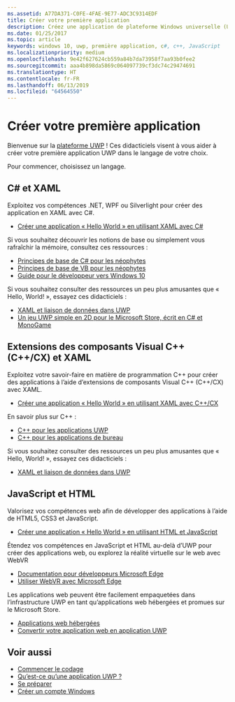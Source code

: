 ```yaml
---
ms.assetid: A77DA371-C0FE-4FAE-9E77-ADC3C9314EDF
title: Créer votre première application
description: Créez une application de plateforme Windows universelle (UWP) pour Windows 10 à l’aide de votre langage de programmation favori.
ms.date: 01/25/2017
ms.topic: article
keywords: windows 10, uwp, première application, c#, c++, JavaScript
ms.localizationpriority: medium
ms.openlocfilehash: 9e42f627624cb559a84b7da73958f7aa93b0fee2
ms.sourcegitcommit: aaa4b898da5869c064097739cf3dc74c29474691
ms.translationtype: HT
ms.contentlocale: fr-FR
ms.lasthandoff: 06/13/2019
ms.locfileid: "64564550"
---
```

# <a name="create-your-first-app"></a>Créer votre première application

Bienvenue sur la [plateforme UWP](universal-application-platform-guide.md) ! Ces didacticiels visent à vous aider à créer votre première application UWP dans le langage de votre choix.

Pour commencer, choisissez un langage.

## <a name="c-and-xaml"></a>C# et XAML

Exploitez vos compétences .NET, WPF ou Silverlight pour créer des application en XAML avec C#.

* [Créer une application « Hello World » en utilisant XAML avec C#](create-a-hello-world-app-xaml-universal.md)

Si vous souhaitez découvrir les notions de base ou simplement vous rafraîchir la mémoire, consultez ces ressources :

* [Principes de base de C# pour les néophytes](https://go.microsoft.com/fwlink/?linkid=850801)
* [Principes de base de VB pour les néophytes](https://go.microsoft.com/fwlink/?linkid=850802)
* [Guide pour le développeur vers Windows 10](https://go.microsoft.com/fwlink/?linkid=850804)

Si vous souhaitez consulter des ressources un peu plus amusantes que « Hello, World! », essayez ces didacticiels :

* [XAML et liaison de données dans UWP](xaml-basics-intro.md)
* [Un jeu UWP simple en 2D pour le Microsoft Store, écrit en C# et MonoGame](get-started-tutorial-game-mg2d.md)


## <a name="visualc-component-extensions-ccx-and-xaml"></a>Extensions des composants Visual C++ (C++/CX) et XAML

Exploitez votre savoir-faire en matière de programmation C++ pour créer des applications à l’aide d’extensions de composants Visual C++ (C++/CX) avec XAML.

* [Créer une application « Hello World » en utilisant XAML avec C++/CX](create-a-basic-windows-10-app-in-cpp.md)

En savoir plus sur C++ :

* [C++ pour les applications UWP](https://docs.microsoft.com/cpp/cppcx/universal-windows-apps-cpp?view=vs-2019)
* [C++ pour les applications de bureau](https://docs.microsoft.com/cpp/windows/desktop-applications-visual-cpp?view=vs-2019)

Si vous souhaitez consulter des ressources un peu plus amusantes que « Hello, World! », essayez ces didacticiels :

* [XAML et liaison de données dans UWP](xaml-basics-intro.md)

## <a name="javascript-and-html"></a>JavaScript et HTML

Valorisez vos compétences web afin de développer des applications à l’aide de HTML5, CSS3 et JavaScript.

* [Créer une application « Hello World » en utilisant HTML et JavaScript](create-a-hello-world-app-js-uwp.md)

Étendez vos compétences en JavaScript et HTML au-delà d’UWP pour créer des applications web, ou explorez la réalité virtuelle sur le web avec WebVR

* [Documentation pour développeurs Microsoft Edge](https://docs.microsoft.com/microsoft-edge/)
* [Utiliser WebVR avec Microsoft Edge](https://docs.microsoft.com/en-us/microsoft-edge/webvr/)

Les applications web peuvent être facilement empaquetées dans l’infrastructure UWP en tant qu’applications web hébergées et promues sur le Microsoft Store.

* [Applications web hébergées](https://developer.microsoft.com/windows/bridges/hosted-web-apps)
* [Convertir votre application web en application UWP](../porting/hwa-create-windows.md)


## <a name="see-also"></a>Voir aussi

* [Commencer le codage](create-uwp-apps.md)
* [Qu’est-ce qu’une application UWP ?](universal-application-platform-guide.md)
* [Se préparer](get-set-up.md)
* [Créer un compte Windows](sign-up.md)
